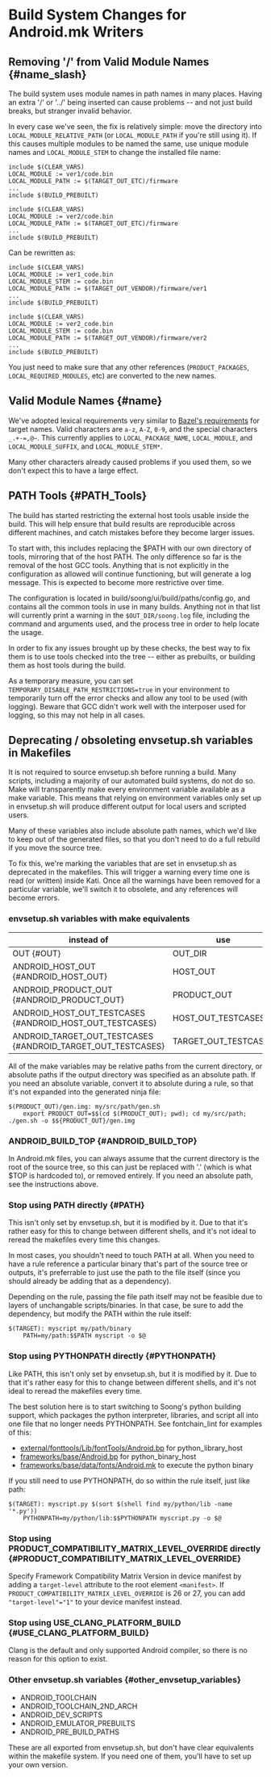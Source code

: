 # Build System Changes for Android.mk Writers

## Removing '/' from Valid Module Names {#name_slash}

The build system uses module names in path names in many places. Having an
extra '/' or '../' being inserted can cause problems -- and not just build
breaks, but stranger invalid behavior.

In every case we've seen, the fix is relatively simple: move the directory into
`LOCAL_MODULE_RELATIVE_PATH` (or `LOCAL_MODULE_PATH` if you're still using it).
If this causes multiple modules to be named the same, use unique module names
and `LOCAL_MODULE_STEM` to change the installed file name:

``` make
include $(CLEAR_VARS)
LOCAL_MODULE := ver1/code.bin
LOCAL_MODULE_PATH := $(TARGET_OUT_ETC)/firmware
...
include $(BUILD_PREBUILT)

include $(CLEAR_VARS)
LOCAL_MODULE := ver2/code.bin
LOCAL_MODULE_PATH := $(TARGET_OUT_ETC)/firmware
...
include $(BUILD_PREBUILT)
```

Can be rewritten as:

```
include $(CLEAR_VARS)
LOCAL_MODULE := ver1_code.bin
LOCAL_MODULE_STEM := code.bin
LOCAL_MODULE_PATH := $(TARGET_OUT_VENDOR)/firmware/ver1
...
include $(BUILD_PREBUILT)

include $(CLEAR_VARS)
LOCAL_MODULE := ver2_code.bin
LOCAL_MODULE_STEM := code.bin
LOCAL_MODULE_PATH := $(TARGET_OUT_VENDOR)/firmware/ver2
...
include $(BUILD_PREBUILT)
```

You just need to make sure that any other references (`PRODUCT_PACKAGES`,
`LOCAL_REQUIRED_MODULES`, etc) are converted to the new names.

## Valid Module Names {#name}

We've adopted lexical requirements very similar to [Bazel's
requirements](https://docs.bazel.build/versions/master/build-ref.html#name) for
target names. Valid characters are `a-z`, `A-Z`, `0-9`, and the special
characters `_.+-=,@~`. This currently applies to `LOCAL_PACKAGE_NAME`,
`LOCAL_MODULE`, and `LOCAL_MODULE_SUFFIX`, and `LOCAL_MODULE_STEM*`.

Many other characters already caused problems if you used them, so we don't
expect this to have a large effect.

## PATH Tools {#PATH_Tools}

The build has started restricting the external host tools usable inside the
build. This will help ensure that build results are reproducible across
different machines, and catch mistakes before they become larger issues.

To start with, this includes replacing the $PATH with our own directory of
tools, mirroring that of the host PATH.  The only difference so far is the
removal of the host GCC tools. Anything that is not explicitly in the
configuration as allowed will continue functioning, but will generate a log
message. This is expected to become more restrictive over time.

The configuration is located in build/soong/ui/build/paths/config.go, and
contains all the common tools in use in many builds. Anything not in that list
will currently print a warning in the `$OUT_DIR/soong.log` file, including the
command and arguments used, and the process tree in order to help locate the
usage.

In order to fix any issues brought up by these checks, the best way to fix them
is to use tools checked into the tree -- either as prebuilts, or building them
as host tools during the build.

As a temporary measure, you can set `TEMPORARY_DISABLE_PATH_RESTRICTIONS=true`
in your environment to temporarily turn off the error checks and allow any tool
to be used (with logging). Beware that GCC didn't work well with the interposer
used for logging, so this may not help in all cases.

## Deprecating / obsoleting envsetup.sh variables in Makefiles

It is not required to source envsetup.sh before running a build. Many scripts,
including a majority of our automated build systems, do not do so. Make will
transparently make every environment variable available as a make variable.
This means that relying on environment variables only set up in envsetup.sh will
produce different output for local users and scripted users.

Many of these variables also include absolute path names, which we'd like to
keep out of the generated files, so that you don't need to do a full rebuild if
you move the source tree.

To fix this, we're marking the variables that are set in envsetup.sh as
deprecated in the makefiles. This will trigger a warning every time one is read
(or written) inside Kati. Once all the warnings have been removed for a
particular variable, we'll switch it to obsolete, and any references will become
errors.

### envsetup.sh variables with make equivalents

| instead of                                                   | use                  |
|--------------------------------------------------------------|----------------------|
| OUT {#OUT}                                                   | OUT_DIR              |
| ANDROID_HOST_OUT {#ANDROID_HOST_OUT}                         | HOST_OUT             |
| ANDROID_PRODUCT_OUT {#ANDROID_PRODUCT_OUT}                   | PRODUCT_OUT          |
| ANDROID_HOST_OUT_TESTCASES {#ANDROID_HOST_OUT_TESTCASES}     | HOST_OUT_TESTCASES   |
| ANDROID_TARGET_OUT_TESTCASES {#ANDROID_TARGET_OUT_TESTCASES} | TARGET_OUT_TESTCASES |

All of the make variables may be relative paths from the current directory, or
absolute paths if the output directory was specified as an absolute path. If you
need an absolute variable, convert it to absolute during a rule, so that it's
not expanded into the generated ninja file:

``` make
$(PRODUCT_OUT)/gen.img: my/src/path/gen.sh
	export PRODUCT_OUT=$$(cd $(PRODUCT_OUT); pwd); cd my/src/path; ./gen.sh -o $${PRODUCT_OUT}/gen.img
```

### ANDROID_BUILD_TOP  {#ANDROID_BUILD_TOP}

In Android.mk files, you can always assume that the current directory is the
root of the source tree, so this can just be replaced with '.' (which is what
$TOP is hardcoded to), or removed entirely. If you need an absolute path, see
the instructions above.

### Stop using PATH directly  {#PATH}

This isn't only set by envsetup.sh, but it is modified by it. Due to that it's
rather easy for this to change between different shells, and it's not ideal to
reread the makefiles every time this changes.

In most cases, you shouldn't need to touch PATH at all. When you need to have a
rule reference a particular binary that's part of the source tree or outputs,
it's preferrable to just use the path to the file itself (since you should
already be adding that as a dependency).

Depending on the rule, passing the file path itself may not be feasible due to
layers of unchangable scripts/binaries. In that case, be sure to add the
dependency, but modify the PATH within the rule itself:

``` make
$(TARGET): myscript my/path/binary
	PATH=my/path:$$PATH myscript -o $@
```

### Stop using PYTHONPATH directly  {#PYTHONPATH}

Like PATH, this isn't only set by envsetup.sh, but it is modified by it. Due to
that it's rather easy for this to change between different shells, and it's not
ideal to reread the makefiles every time.

The best solution here is to start switching to Soong's python building support,
which packages the python interpreter, libraries, and script all into one file
that no longer needs PYTHONPATH. See fontchain_lint for examples of this:

* [external/fonttools/Lib/fontTools/Android.bp] for python_library_host
* [frameworks/base/Android.bp] for python_binary_host
* [frameworks/base/data/fonts/Android.mk] to execute the python binary

If you still need to use PYTHONPATH, do so within the rule itself, just like
path:

``` make
$(TARGET): myscript.py $(sort $(shell find my/python/lib -name '*.py'))
	PYTHONPATH=my/python/lib:$$PYTHONPATH myscript.py -o $@
```
### Stop using PRODUCT_COMPATIBILITY_MATRIX_LEVEL_OVERRIDE directly {#PRODUCT_COMPATIBILITY_MATRIX_LEVEL_OVERRIDE}

Specify Framework Compatibility Matrix Version in device manifest by adding a `target-level`
attribute to the root element `<manifest>`. If `PRODUCT_COMPATIBILITY_MATRIX_LEVEL_OVERRIDE`
is 26 or 27, you can add `"target-level"="1"` to your device manifest instead.

### Stop using USE_CLANG_PLATFORM_BUILD {#USE_CLANG_PLATFORM_BUILD}

Clang is the default and only supported Android compiler, so there is no reason
for this option to exist.

### Other envsetup.sh variables  {#other_envsetup_variables}

* ANDROID_TOOLCHAIN
* ANDROID_TOOLCHAIN_2ND_ARCH
* ANDROID_DEV_SCRIPTS
* ANDROID_EMULATOR_PREBUILTS
* ANDROID_PRE_BUILD_PATHS

These are all exported from envsetup.sh, but don't have clear equivalents within
the makefile system. If you need one of them, you'll have to set up your own
version.


[build/soong/Changes.md]: https://android.googlesource.com/platform/build/soong/+/master/Changes.md
[external/fonttools/Lib/fontTools/Android.bp]: https://android.googlesource.com/platform/external/fonttools/+/master/Lib/fontTools/Android.bp
[frameworks/base/Android.bp]: https://android.googlesource.com/platform/frameworks/base/+/master/Android.bp
[frameworks/base/data/fonts/Android.mk]: https://android.googlesource.com/platform/frameworks/base/+/master/data/fonts/Android.mk
